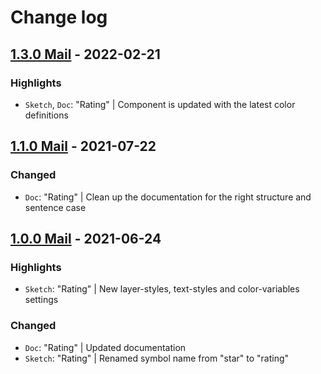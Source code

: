# Change log

## [1.3.0 Mail](https://github.com/cake-hub/lidl-mail-sketch/tree/v1.3.0) - 2022-02-21

### Highlights

* `Sketch`, `Doc`: "Rating" | Component is updated with the latest color definitions

## [1.1.0 Mail](https://github.com/cake-hub/lidl-mail-sketch/tree/v1.1.0) - 2021-07-22

### Changed

* `Doc`: "Rating" | Clean up the documentation for the right structure and sentence case


## [1.0.0 Mail](https://github.com/cake-hub/lidl-mail-sketch/tree/v1.0.0) - 2021-06-24

### Highlights

* `Sketch`: "Rating" | New layer-styles, text-styles and color-variables settings

### Changed

* `Doc`: "Rating" | Updated documentation
* `Sketch`: "Rating" | Renamed symbol name from "star" to "rating"
